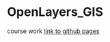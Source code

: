 # OpenLayers_GIS
course work
[link to github pages](https://whvt.github.io/OpenLayers_GIS/Openlayers_web_map/index.html)
